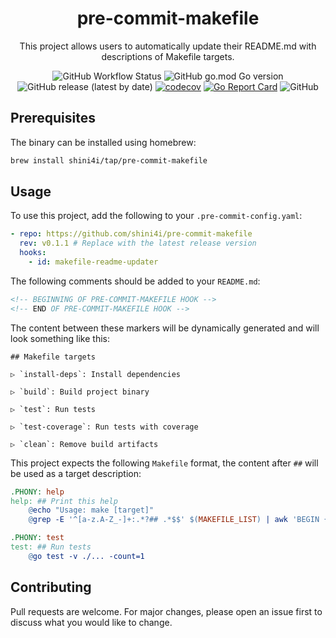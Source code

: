 <div align="center">

# pre-commit-makefile

This project allows users to automatically update their README.md with descriptions of Makefile targets.

![GitHub Workflow Status](https://img.shields.io/github/actions/workflow/status/shini4i/pre-commit-makefile/run-tests.yml?branch=main)
![GitHub go.mod Go version](https://img.shields.io/github/go-mod/go-version/shini4i/pre-commit-makefile)
![GitHub release (latest by date)](https://img.shields.io/github/v/release/shini4i/pre-commit-makefile)
[![codecov](https://codecov.io/gh/shini4i/pre-commit-makefile/branch/main/graph/badge.svg?token=48E1OZHLPY)](https://codecov.io/gh/shini4i/pre-commit-makefile)
[![Go Report Card](https://goreportcard.com/badge/github.com/shini4i/pre-commit-makefile)](https://goreportcard.com/report/github.com/shini4i/pre-commit-makefile)
![GitHub](https://img.shields.io/github/license/shini4i/pre-commit-makefile)

</div>

## Prerequisites

The binary can be installed using homebrew:

```bash
brew install shini4i/tap/pre-commit-makefile
````

## Usage

To use this project, add the following to your `.pre-commit-config.yaml`:

```yaml
- repo: https://github.com/shini4i/pre-commit-makefile
  rev: v0.1.1 # Replace with the latest release version
  hooks:
    - id: makefile-readme-updater
```

The following comments should be added to your `README.md`:

```markdown
<!-- BEGINNING OF PRE-COMMIT-MAKEFILE HOOK -->
<!-- END OF PRE-COMMIT-MAKEFILE HOOK -->
```

The content between these markers will be dynamically generated and will look something like this:

```
## Makefile targets

▷ `install-deps`: Install dependencies

▷ `build`: Build project binary

▷ `test`: Run tests

▷ `test-coverage`: Run tests with coverage

▷ `clean`: Remove build artifacts
```

This project expects the following `Makefile` format, the content after  `##` will be used as a target description:

```makefile
.PHONY: help
help: ## Print this help
	@echo "Usage: make [target]"
	@grep -E '^[a-z.A-Z_-]+:.*?## .*$$' $(MAKEFILE_LIST) | awk 'BEGIN {FS = ":.*?## "}; {printf "\033[36m%-30s\033[0m %s\n", $$1, $$2}'

.PHONY: test
test: ## Run tests
	@go test -v ./... -count=1
```

## Contributing
Pull requests are welcome. For major changes, please open an issue first to discuss what you would like to change.
